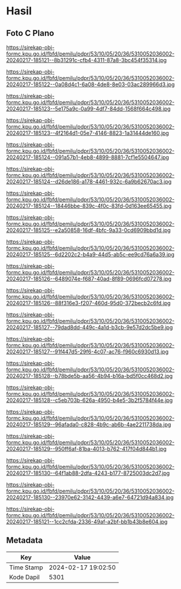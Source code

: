 # Hasil

## Foto C Plano

https://sirekap-obj-formc.kpu.go.id/fbfd/pemilu/pdpr/53/10/05/20/36/5310052036002-20240217-185121--8b31291c-cfb4-4311-87a8-3bc454f35314.jpg

https://sirekap-obj-formc.kpu.go.id/fbfd/pemilu/pdpr/53/10/05/20/36/5310052036002-20240217-185122--0a08d4c1-6a08-4de8-8e03-03ac289966d3.jpg

https://sirekap-obj-formc.kpu.go.id/fbfd/pemilu/pdpr/53/10/05/20/36/5310052036002-20240217-185123--5e175a9c-0a99-4df7-84dd-1568f664c498.jpg

https://sirekap-obj-formc.kpu.go.id/fbfd/pemilu/pdpr/53/10/05/20/36/5310052036002-20240217-185123--4f2164d1-05e7-4146-8823-1a31444de160.jpg

https://sirekap-obj-formc.kpu.go.id/fbfd/pemilu/pdpr/53/10/05/20/36/5310052036002-20240217-185124--091a57b1-4eb8-4899-8881-7cf1e5504647.jpg

https://sirekap-obj-formc.kpu.go.id/fbfd/pemilu/pdpr/53/10/05/20/36/5310052036002-20240217-185124--d26de186-a178-4461-932c-6a9b62670ac3.jpg

https://sirekap-obj-formc.kpu.go.id/fbfd/pemilu/pdpr/53/10/05/20/36/5310052036002-20240217-185124--18446bbe-839c-4f0c-83fd-0d163ee65455.jpg

https://sirekap-obj-formc.kpu.go.id/fbfd/pemilu/pdpr/53/10/05/20/36/5310052036002-20240217-185125--e2a50858-16df-4bfc-9a33-0cd6909bbd1d.jpg

https://sirekap-obj-formc.kpu.go.id/fbfd/pemilu/pdpr/53/10/05/20/36/5310052036002-20240217-185125--6d2202c2-b4a9-44d5-ab5c-ee9cd76a6a39.jpg

https://sirekap-obj-formc.kpu.go.id/fbfd/pemilu/pdpr/53/10/05/20/36/5310052036002-20240217-185126--6489074e-f687-40ad-8f89-0696fcd07278.jpg

https://sirekap-obj-formc.kpu.go.id/fbfd/pemilu/pdpr/53/10/05/20/36/5310052036002-20240217-185126--88f316e3-f207-460d-95d0-372becb2c6fd.jpg

https://sirekap-obj-formc.kpu.go.id/fbfd/pemilu/pdpr/53/10/05/20/36/5310052036002-20240217-185127--79dad8dd-449c-4a1d-b3cb-9e57d2dc5be9.jpg

https://sirekap-obj-formc.kpu.go.id/fbfd/pemilu/pdpr/53/10/05/20/36/5310052036002-20240217-185127--91f447d5-29f6-4c07-ac76-f960c6930d13.jpg

https://sirekap-obj-formc.kpu.go.id/fbfd/pemilu/pdpr/53/10/05/20/36/5310052036002-20240217-185128--b78bde5b-aa56-4b94-b16a-bd5f0cc468d2.jpg

https://sirekap-obj-formc.kpu.go.id/fbfd/pemilu/pdpr/53/10/05/20/36/5310052036002-20240217-185128--c5eb703b-626a-4950-b4e5-3b2f5784f44e.jpg

https://sirekap-obj-formc.kpu.go.id/fbfd/pemilu/pdpr/53/10/05/20/36/5310052036002-20240217-185129--96afada0-c828-4b9c-ab6b-4ae2211738da.jpg

https://sirekap-obj-formc.kpu.go.id/fbfd/pemilu/pdpr/53/10/05/20/36/5310052036002-20240217-185129--950ff6af-81ba-4013-b762-417f04d844b1.jpg

https://sirekap-obj-formc.kpu.go.id/fbfd/pemilu/pdpr/53/10/05/20/36/5310052036002-20240217-185130--64f1ab88-2dfa-4243-b177-8725003dc2d7.jpg

https://sirekap-obj-formc.kpu.go.id/fbfd/pemilu/pdpr/53/10/05/20/36/5310052036002-20240217-185130--23970e62-3142-4439-a6e7-64721d94a834.jpg

https://sirekap-obj-formc.kpu.go.id/fbfd/pemilu/pdpr/53/10/05/20/36/5310052036002-20240217-185121--1cc2cfda-2336-49af-a2bf-bb1b43b8e604.jpg


## Metadata

| Key        | Value               |
| ---------- | ------------------- |
| Time Stamp | 2024-02-17 19:02:50 |
| Kode Dapil | 5301                |



